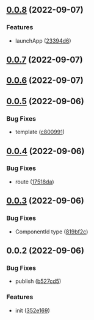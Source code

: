 

## [0.0.8](https://github.com/JasKang/miniprogram-test-util/compare/0.0.7...0.0.8) (2022-09-07)


### Features

* launchApp ([23394d6](https://github.com/JasKang/miniprogram-test-util/commit/23394d6bc79d1750c0596ca0b57143b26c6dad4f))

## [0.0.7](https://github.com/JasKang/miniprogram-test-util/compare/0.0.6...0.0.7) (2022-09-07)

## [0.0.6](https://github.com/JasKang/miniprogram-test-util/compare/0.0.5...0.0.6) (2022-09-07)

## [0.0.5](https://github.com/JasKang/miniprogram-test-util/compare/0.0.4...0.0.5) (2022-09-06)


### Bug Fixes

* template ([c800991](https://github.com/JasKang/miniprogram-test-util/commit/c8009913642f59833cc7c0ddc0051ad9a15189ae))

## [0.0.4](https://github.com/JasKang/miniprogram-test-util/compare/0.0.3...0.0.4) (2022-09-06)


### Bug Fixes

* route ([17518da](https://github.com/JasKang/miniprogram-test-util/commit/17518dae035d9c1ce672b45e67499589cfdceb08))

## [0.0.3](https://github.com/JasKang/miniprogram-test-util/compare/0.0.2...0.0.3) (2022-09-06)


### Bug Fixes

* ComponentId type ([819bf2c](https://github.com/JasKang/miniprogram-test-util/commit/819bf2c2e90e27b02a88f03c8e4ada90679a90b8))

## 0.0.2 (2022-09-06)


### Bug Fixes

* publish ([b527cd5](https://github.com/JasKang/miniprogram-test-util/commit/b527cd5a37136cab3aea32b8104b56acb2e6b1f9))


### Features

* init ([352e169](https://github.com/JasKang/miniprogram-test-util/commit/352e1696277ceb0707345c14e02f720c17e9c185))